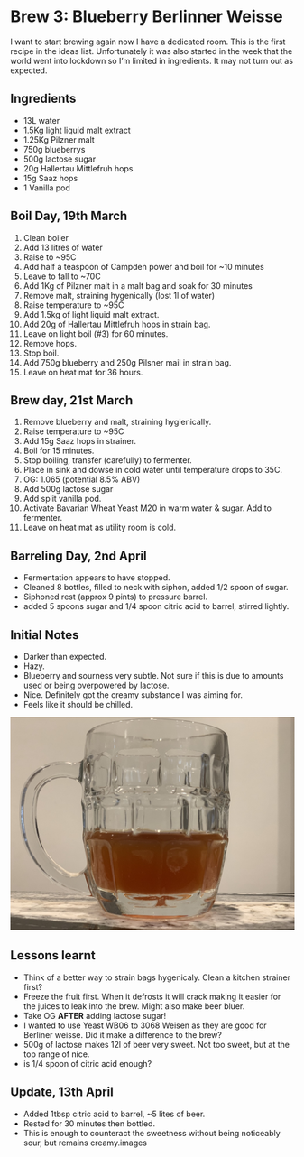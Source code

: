 # Brew 3: Blueberry Berlinner Weisse

I want to start brewing again now I have a dedicated room. This is the first recipe in the ideas list. Unfortunately it was also started in the week that the world went into lockdown so I’m limited in ingredients. It may not turn out as expected.



## Ingredients

- 13L water
- 1.5Kg light liquid malt extract
- 1.25Kg Pilzner malt
- 750g blueberrys
- 500g lactose sugar
- 20g Hallertau Mittlefruh hops
- 15g Saaz hops
- 1 Vanilla pod

## Boil Day, 19th March

1. Clean boiler
2. Add 13 litres of water
3. Raise to ~95C
4. Add half a teaspoon of Campden power and boil for ~10 minutes
5. Leave to fall to ~70C
6. Add 1Kg of Pilzner malt in a malt bag and soak for 30 minutes 
7. Remove malt, straining hygenically (lost 1l of water)
8. Raise temperature to ~95C
9. Add 1.5kg of light liquid malt extract.
10. Add 20g of Hallertau Mittlefruh hops in strain bag.
11. Leave on light boil (#3) for 60 minutes.
12. Remove hops.
13. Stop boil.
14. Add 750g blueberry and 250g Pilsner mail in strain bag.
15. Leave on heat mat for 36 hours.

## Brew day, 21st March

1. Remove blueberry and malt, straining hygienically.
2. Raise temperature to ~95C
3. Add 15g Saaz hops in strainer.
4. Boil for 15 minutes.
5. Stop boiling, transfer (carefully) to fermenter.
6. Place in sink and dowse in cold water until temperature drops to 35C.
7. OG: 1.065 (potential 8.5% ABV)
8. Add 500g lactose sugar
9. Add split vanilla pod.
10. Activate Bavarian Wheat Yeast M20 in warm water & sugar. Add to fermenter.
11. Leave on heat mat as utility room is cold.

## Barreling Day, 2nd April

- Fermentation appears to have stopped.
- Cleaned 8 bottles, filled to neck with siphon, added 1/2 spoon of sugar.
- Siphoned rest (approx 9 pints) to pressure barrel.
- added 5 spoons sugar and 1/4 spoon citric acid to barrel, stirred lightly.

## Initial Notes

- Darker than expected.
- Hazy.
- Blueberry and sourness very subtle. Not sure if this is due to amounts used or being overpowered by lactose.
- Nice. Definitely got the creamy substance I was aiming for.
- Feels like it should be chilled.

![img](images/brew3pic2.jpg)

## Lessons learnt

- Think of a better way to strain bags hygenicaly. Clean a kitchen strainer first?
- Freeze the fruit first. When it defrosts it will crack making it easier for the juices to leak into the brew. Might also make beer bluer.
- Take OG **AFTER** adding lactose sugar!
- I wanted to use Yeast WB06 to 3068 Weisen as they are good for Berliner weisse. Did it make a difference to the brew?
- 500g of lactose makes 12l of beer very sweet. Not too sweet, but at the top range of nice.
- is 1/4 spoon of citric acid enough?

## Update, 13th April

- Added 1tbsp citric acid to barrel, ~5 lites of beer.
- Rested for 30 minutes then bottled.
- This is enough to counteract the sweetness without being noticeably sour, but remains creamy.images
